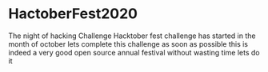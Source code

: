 # HactoberFest2020
The night of hacking Challenge
Hacktober fest challenge has started in the month of october
lets complete this challenge as soon as possible
this is indeed a very good open source annual festival
without wasting time lets do it
